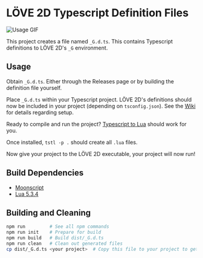 # LÖVE 2D Typescript Definition Files
![Usage GIF](https://media.giphy.com/media/8rEiqcM9BldxRmSMgW/giphy.gif)

This project creates a file named `_G.d.ts`. This contains Typescript definitions to LÖVE 2D's `_G` environment.

## Usage
Obtain `_G.d.ts`. Either through the Releases page or by building the definition file yourself.

Place `_G.d.ts` within your Typescript project. LÖVE 2D's definitions should now be included in your project (depending on `tsconfig.json`). See the [Wiki]() for details regarding setup.

Ready to compile and run the project? [Typescript to Lua](https://github.com/Perryvw/TypescriptToLua) should work for you.

Once installed, `tstl -p .` should create all `.lua` files.

Now give your project to the LÖVE 2D executable, your project will now run!

## Build Dependencies
- [Moonscript](https://moonscript.org)
- [Lua 5.3.4](https://www.lua.org/download.html)

## Building and Cleaning
```bash
npm run         # See all npm commands
npm run init    # Prepare for build
npm run build   # Build dist/_G.d.ts
npm run clean   # Clean out generated files
cp dist/_G.d.ts <your project>	# Copy this file to your project to get LÖVE's definitions!
```
